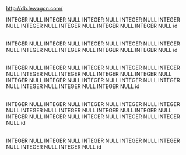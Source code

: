 http://db.lewagon.com/

<?xml version="1.0" encoding="utf-8" ?>
<!-- SQL XML created by WWW SQL Designer, https://github.com/ondras/wwwsqldesigner/ -->
<!-- Active URL: http://db.lewagon.com/ -->
<sql>
<datatypes db="mysql">
  <group label="Numeric" color="rgb(238,238,170)">
    <type label="Integer" length="0" sql="INTEGER" quote=""/>
    <type label="TINYINT" length="0" sql="TINYINT" quote=""/>
    <type label="SMALLINT" length="0" sql="SMALLINT" quote=""/>
    <type label="MEDIUMINT" length="0" sql="MEDIUMINT" quote=""/>
    <type label="INT" length="0" sql="INT" quote=""/>
    <type label="BIGINT" length="0" sql="BIGINT" quote=""/>
    <type label="Decimal" length="1" sql="DECIMAL" re="DEC" quote=""/>
    <type label="Single precision" length="0" sql="FLOAT" quote=""/>
    <type label="Double precision" length="0" sql="DOUBLE" re="DOUBLE" quote=""/>
  </group>

  <group label="Character" color="rgb(255,200,200)">
    <type label="Char" length="1" sql="CHAR" quote="'"/>
    <type label="Varchar" length="1" sql="VARCHAR" quote="'"/>
    <type label="Text" length="0" sql="MEDIUMTEXT" re="TEXT" quote="'"/>
    <type label="Binary" length="1" sql="BINARY" quote="'"/>
    <type label="Varbinary" length="1" sql="VARBINARY" quote="'"/>
    <type label="BLOB" length="0" sql="BLOB" re="BLOB" quote="'"/>
  </group>

  <group label="Date &amp; Time" color="rgb(200,255,200)">
    <type label="Date" length="0" sql="DATE" quote="'"/>
    <type label="Time" length="0" sql="TIME" quote="'"/>
    <type label="Datetime" length="0" sql="DATETIME" quote="'"/>
    <type label="Year" length="0" sql="YEAR" quote=""/>
    <type label="Timestamp" length="0" sql="TIMESTAMP" quote="'"/>
  </group>
  
  <group label="Miscellaneous" color="rgb(200,200,255)">
    <type label="ENUM" length="1" sql="ENUM" quote=""/>
    <type label="SET" length="1" sql="SET" quote=""/>
    <type label="Bit" length="0" sql="bit" quote=""/>
  </group>
</datatypes><table x="102" y="102" name="hosts">
<row name="id" null="1" autoincrement="1">
<datatype>INTEGER</datatype>
<default>NULL</default></row>
<row name="first_name" null="1" autoincrement="0">
<datatype>INTEGER</datatype>
<default>NULL</default></row>
<row name="last_name" null="1" autoincrement="0">
<datatype>INTEGER</datatype>
<default>NULL</default></row>
<row name="username" null="1" autoincrement="0">
<datatype>INTEGER</datatype>
<default>NULL</default></row>
<row name="email" null="1" autoincrement="0">
<datatype>INTEGER</datatype>
<default>NULL</default></row>
<row name="phone_number" null="1" autoincrement="0">
<datatype>INTEGER</datatype>
<default>NULL</default></row>
<row name="city" null="1" autoincrement="0">
<datatype>INTEGER</datatype>
<default>NULL</default></row>
<row name="state" null="1" autoincrement="0">
<datatype>INTEGER</datatype>
<default>NULL</default></row>
<row name="country" null="1" autoincrement="0">
<datatype>INTEGER</datatype>
<default>NULL</default></row>
<key type="PRIMARY" name="">
<part>id</part>
</key>
</table>
<table x="843" y="100" name="refugees">
<row name="id" null="1" autoincrement="1">
<datatype>INTEGER</datatype>
<default>NULL</default></row>
<row name="first_name" null="1" autoincrement="0">
<datatype>INTEGER</datatype>
<default>NULL</default></row>
<row name="last_name" null="1" autoincrement="0">
<datatype>INTEGER</datatype>
<default>NULL</default></row>
<row name="username" null="1" autoincrement="0">
<datatype>INTEGER</datatype>
<default>NULL</default></row>
<row name="email" null="1" autoincrement="0">
<datatype>INTEGER</datatype>
<default>NULL</default></row>
<row name="phone_number" null="1" autoincrement="0">
<datatype>INTEGER</datatype>
<default>NULL</default></row>
<row name="city" null="1" autoincrement="0">
<datatype>INTEGER</datatype>
<default>NULL</default></row>
<row name="state" null="1" autoincrement="0">
<datatype>INTEGER</datatype>
<default>NULL</default></row>
<row name="country" null="1" autoincrement="0">
<datatype>INTEGER</datatype>
<default>NULL</default></row>
<key type="PRIMARY" name="">
<part>id</part>
</key>
</table>
<table x="473" y="101" name="amenities">
<row name="id" null="1" autoincrement="1">
<datatype>INTEGER</datatype>
<default>NULL</default></row>
<row name="heat" null="1" autoincrement="0">
<datatype>INTEGER</datatype>
<default>NULL</default></row>
<row name="air-conditioning" null="1" autoincrement="0">
<datatype>INTEGER</datatype>
<default>NULL</default></row>
<row name="washer" null="1" autoincrement="0">
<datatype>INTEGER</datatype>
<default>NULL</default></row>
<row name="dryer" null="1" autoincrement="0">
<datatype>INTEGER</datatype>
<default>NULL</default></row>
<row name="closets" null="1" autoincrement="0">
<datatype>INTEGER</datatype>
<default>NULL</default></row>
<row name="drawers" null="1" autoincrement="0">
<datatype>INTEGER</datatype>
<default>NULL</default></row>
<row name="wifi" null="1" autoincrement="0">
<datatype>INTEGER</datatype>
<default>NULL</default></row>
<row name="computer" null="1" autoincrement="0">
<datatype>INTEGER</datatype>
<default>NULL</default></row>
<row name="phone" null="1" autoincrement="0">
<datatype>INTEGER</datatype>
<default>NULL</default></row>
<row name="tv" null="1" autoincrement="0">
<datatype>INTEGER</datatype>
<default>NULL</default></row>
<row name="bike" null="1" autoincrement="0">
<datatype>INTEGER</datatype>
<default>NULL</default></row>
<row name="transportation" null="1" autoincrement="0">
<datatype>INTEGER</datatype>
<default>NULL</default></row>
<row name="pets_allowed" null="1" autoincrement="0">
<datatype>INTEGER</datatype>
<default>NULL</default></row>
<row name="babies_allowed" null="1" autoincrement="0">
<datatype>INTEGER</datatype>
<default>NULL</default></row>
<row name="toddlers_allowed" null="1" autoincrement="0">
<datatype>INTEGER</datatype>
<default>NULL</default></row>
<row name="children_allowed" null="1" autoincrement="0">
<datatype>INTEGER</datatype>
<default>NULL</default></row>
<key type="PRIMARY" name="">
<part>id</part>
</key>
</table>
<table x="252" y="101" name="listings">
<row name="id" null="1" autoincrement="1">
<datatype>INTEGER</datatype>
<default>NULL</default></row>
<row name="host_id" null="1" autoincrement="0">
<datatype>INTEGER</datatype>
<default>NULL</default><relation table="hosts" row="id" />
</row>
<row name="amenity_id" null="1" autoincrement="0">
<datatype>INTEGER</datatype>
<default>NULL</default><relation table="amenities" row="id" />
</row>
<row name="property_type" null="1" autoincrement="0">
<datatype>INTEGER</datatype>
<default>NULL</default></row>
<row name="listing_type" null="1" autoincrement="0">
<datatype>INTEGER</datatype>
<default>NULL</default></row>
<row name="number_of_guests" null="1" autoincrement="0">
<datatype>INTEGER</datatype>
<default>NULL</default></row>
<row name="number_of_bedrooms" null="1" autoincrement="0">
<datatype>INTEGER</datatype>
<default>NULL</default></row>
<row name="number_of_beds" null="1" autoincrement="0">
<datatype>INTEGER</datatype>
<default>NULL</default></row>
<row name="number_of_bathrooms" null="1" autoincrement="0">
<datatype>INTEGER</datatype>
<default>NULL</default></row>
<row name="private_boolean" null="1" autoincrement="0">
<datatype>INTEGER</datatype>
<default>NULL</default></row>
<row name="street_address" null="1" autoincrement="0">
<datatype>INTEGER</datatype>
<default>NULL</default></row>
<row name="city" null="1" autoincrement="0">
<datatype>INTEGER</datatype>
<default>NULL</default></row>
<row name="state" null="1" autoincrement="0">
<datatype>INTEGER</datatype>
<default>NULL</default></row>
<row name="country" null="1" autoincrement="0">
<datatype>INTEGER</datatype>
<default>NULL</default></row>
<key type="PRIMARY" name="">
<part>id</part>
</key>
</table>
<table x="652" y="102" name="requests">
<row name="id" null="1" autoincrement="1">
<datatype>INTEGER</datatype>
<default>NULL</default></row>
<row name="refugee_id" null="1" autoincrement="0">
<datatype>INTEGER</datatype>
<default>NULL</default><relation table="refugees" row="id" />
</row>
<row name="amenity_id" null="1" autoincrement="0">
<datatype>INTEGER</datatype>
<default>NULL</default><relation table="amenities" row="id" />
</row>
<row name="number_of_guests" null="1" autoincrement="0">
<datatype>INTEGER</datatype>
<default>NULL</default></row>
<row name="city" null="1" autoincrement="0">
<datatype>INTEGER</datatype>
<default>NULL</default></row>
<row name="state" null="1" autoincrement="0">
<datatype>INTEGER</datatype>
<default>NULL</default></row>
<row name="country" null="1" autoincrement="0">
<datatype>INTEGER</datatype>
<default>NULL</default></row>
<key type="PRIMARY" name="">
<part>id</part>
</key>
</table>
</sql>